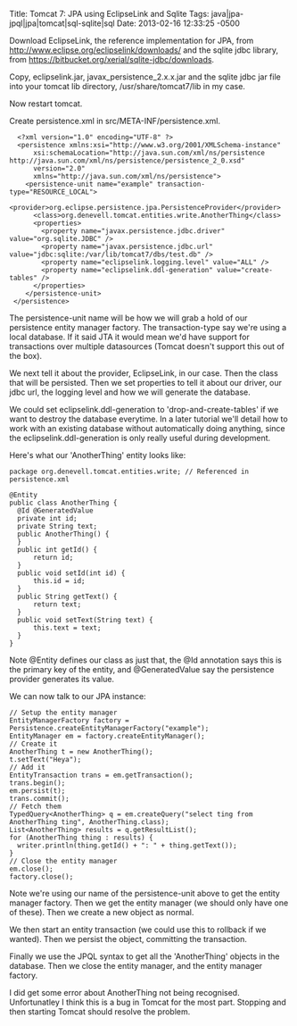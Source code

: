 Title: Tomcat 7: JPA using EclipseLink and Sqlite
Tags: java|jpa-jpql|jpa|tomcat|sql-sqlite|sql
Date: 2013-02-16 12:33:25 -0500 

Download EclipseLink, the reference implementation for JPA, from http://www.eclipse.org/eclipselink/downloads/ and the sqlite jdbc library, from https://bitbucket.org/xerial/sqlite-jdbc/downloads. 

Copy, eclipselink.jar, javax_persistence_2.x.x.jar and the sqlite jdbc jar file into your tomcat lib directory, /usr/share/tomcat7/lib in my case.

Now restart tomcat.

Create persistence.xml in src/META-INF/persistence.xml.

      <?xml version="1.0" encoding="UTF-8" ?>
      <persistence xmlns:xsi="http://www.w3.org/2001/XMLSchema-instance"
          xsi:schemaLocation="http://java.sun.com/xml/ns/persistence http://java.sun.com/xml/ns/persistence/persistence_2_0.xsd"
          version="2.0"
          xmlns="http://java.sun.com/xml/ns/persistence">
        <persistence-unit name="example" transaction-type="RESOURCE_LOCAL">
          <provider>org.eclipse.persistence.jpa.PersistenceProvider</provider>
          <class>org.denevell.tomcat.entities.write.AnotherThing</class>
          <properties>
            <property name="javax.persistence.jdbc.driver" value="org.sqlite.JDBC" />
            <property name="javax.persistence.jdbc.url" value="jdbc:sqlite:/var/lib/tomcat7/dbs/test.db" />
            <property name="eclipselink.logging.level" value="ALL" />
            <property name="eclipselink.ddl-generation" value="create-tables" />
          </properties>
        </persistence-unit>
     </persistence>

The persistence-unit name will be how we will grab a hold of our persistence entity manager factory. The transaction-type say we're using a local database. If it said JTA it would mean we'd have support for transactions over multiple datasources (Tomcat doesn't support this out of the box). 

We next tell it about the provider, EclipseLink, in our case. Then the class that will be persisted. Then we set properties to tell it about our driver, our jdbc url, the logging level and how we will generate the database.

We could set eclipselink.ddl-generation to 'drop-and-create-tables' if we want to destroy the database everytime. In a later tutorial we'll detail how to work with an existing database without automatically doing anything, since the eclipselink.ddl-generation is only really useful during development.

Here's what our 'AnotherThing' entity looks like:

    package org.denevell.tomcat.entities.write; // Referenced in persistence.xml
    
    @Entity
    public class AnotherThing {
      @Id @GeneratedValue
      private int id;
      private String text;
      public AnotherThing() {
      }
      public int getId() {
          return id;
      }
      public void setId(int id) {
          this.id = id;
      }
      public String getText() {
          return text;
      }
      public void setText(String text) {
          this.text = text;
      }
    }

Note @Entity defines our class as just that, the @Id annotation says this is the primary key of the entity, and @GeneratedValue say the persistence provider generates its value.

We can now talk to our JPA instance:

    // Setup the entity manager
    EntityManagerFactory factory =   Persistence.createEntityManagerFactory("example");
    EntityManager em = factory.createEntityManager();
    // Create it
    AnotherThing t = new AnotherThing();
    t.setText("Heya");    	
    // Add it
    EntityTransaction trans = em.getTransaction();
    trans.begin();
    em.persist(t);
    trans.commit();
    // Fetch them
    TypedQuery<AnotherThing> q = em.createQuery("select ting from AnotherThing ting", AnotherThing.class);
    List<AnotherThing> results = q.getResultList();
    for (AnotherThing thing : results) {
      writer.println(thing.getId() + ": " + thing.getText());
    }
    // Close the entity manager
    em.close();
    factory.close();

Note we're using our name of the persistence-unit above to get the entity manager factory. Then we get the entity manager (we should only have one of these). Then we create a new object as normal. 

We then start an entity transaction (we could use this to rollback if we wanted). Then we persist the object, committing the transaction. 

Finally we use the JPQL syntax to get all the 'AnotherThing' objects in the database. Then we close the entity manager, and the entity manager factory.

I did get some error about AnotherThing not being recognised. Unfortunatley I think this is a bug in Tomcat for the most part. Stopping and then starting Tomcat should resolve the problem.

